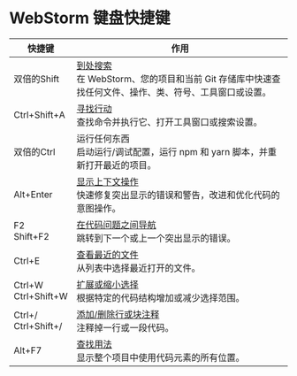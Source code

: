 # WebStorm 键盘快捷键

| 快捷键                     | 作用                                                                                                                                           |
|-------------------------|----------------------------------------------------------------------------------------------------------------------------------------------|
| 双倍的Shift                | [到处搜索](https://www.jetbrains.com/help/webstorm/searching-everywhere.html)<br/>在 WebStorm、您的项目和当前 Git 存储库中快速查找任何文件、操作、类、符号、工具窗口或设置。           |
| Ctrl+Shift+A            | [寻找行动](https://www.jetbrains.com/help/webstorm/searching-everywhere.html#find_action)<br/>查找命令并执行它、打开工具窗口或搜索设置。                              |
| 双倍的Ctrl                 | 运行任何东西<br/>启动运行/调试配置，运行 npm 和 yarn 脚本，并重新打开最近的项目。                                                                                            |
| Alt+Enter               | [显示上下文操作](https://www.jetbrains.com/help/webstorm/intention-actions.html)<br/>快速修复突出显示的错误和警告，改进和优化代码的意图操作。                                   |
| F2<br/>Shift+F2         | [在代码问题之间导航](https://www.jetbrains.com/help/webstorm/navigating-through-the-source-code.html#navigate-errors-warnings)<br/>跳转到下一个或上一个突出显示的错误。 |
| Ctrl+E                  | [查看最近的文件](https://www.jetbrains.com/help/webstorm/navigating-through-the-source-code.html#recent_files)<br/>从列表中选择最近打开的文件。                   |
| Ctrl+W<br/>Ctrl+Shift+W | [扩展或缩小选择](https://www.jetbrains.com/help/webstorm/working-with-source-code.html)<br/>根据特定的代码结构增加或减少选择范围。                                     |
| Ctrl+/<br/>Ctrl+Shift+/ | [添加/删除行或块注释](https://www.jetbrains.com/help/webstorm/working-with-source-code.html#editor_lines_code_blocks)<br/>注释掉一行或一段代码。                 |
| Alt+F7                  | [查找用法](https://www.jetbrains.com/help/webstorm/find-highlight-usages.html#find-usages)<br/>显示整个项目中使用代码元素的所有位置。                               |

